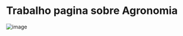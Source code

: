 # Trabalho pagina sobre Agronomia

![image](https://user-images.githubusercontent.com/104868359/219866109-e35969ed-2fdf-4a1b-9d2d-d51e853f2c1d.png)


